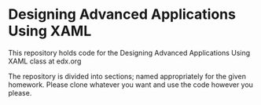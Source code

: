 # Designing Advanced Applications Using XAML
This repository holds code for the Designing Advanced Applications Using XAML class at edx.org

The repository is divided into sections; named appropriately for the given homework. Please clone whatever you want and use the code however you please.
